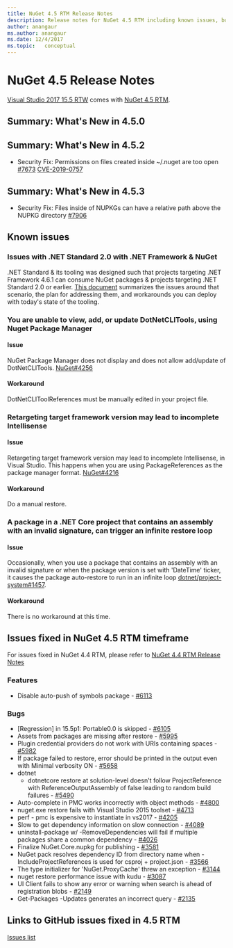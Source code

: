 ```yaml
---
title: NuGet 4.5 RTM Release Notes
description: Release notes for NuGet 4.5 RTM including known issues, bug fixes, added features, and DCRs.
author: anangaur
ms.author: anangaur
ms.date: 12/4/2017
ms.topic:   conceptual
---
```


# NuGet 4.5 Release Notes

[Visual Studio 2017 15.5 RTW](https://www.visualstudio.com/news/releasenotes/vs2017-relnotes) comes with [NuGet 4.5 RTM](https://dist.nuget.org/win-x86-commandline/v4.5.0/nuget.exe).

## Summary: What's New in 4.5.0

## Summary: What's New in 4.5.2

* Security Fix: Permissions on files created inside ~/.nuget are too open [#7673](https://github.com/NuGet/Home/issues/7673) [CVE-2019-0757](https://portal.msrc.microsoft.com/en-us/security-guidance/advisory/CVE-2019-0757)

## Summary: What's New in 4.5.3

* Security Fix: Files inside of NUPKGs can have a relative path above the NUPKG directory [#7906](https://github.com/NuGet/Home/issues/7906)

## Known issues

### Issues with .NET Standard 2.0 with .NET Framework & NuGet 

.NET Standard & its tooling was designed such that projects targeting .NET Framework 4.6.1 can consume NuGet packages & projects targeting .NET Standard 2.0 or earlier. [This document](https://github.com/dotnet/standard/issues/481) summarizes the issues around that scenario, the plan for addressing them, and workarounds you can deploy with today's state of the tooling.

### You are unable to view, add, or update DotNetCLITools, using Nuget Package Manager

#### Issue

NuGet Package Manager does not display and does not allow add/update of DotNetCLITools. [NuGet#4256](https://github.com/NuGet/Home/issues/4256)

#### Workaround

DotNetCLIToolReferences must be manually edited in your project file.

### Retargeting target framework version may lead to incomplete Intellisense

#### Issue

Retargeting target framework version may lead to incomplete Intellisense, in Visual Studio. This happens when you are using PackageReferences as the package manager format. [NuGet#4216](https://github.com/NuGet/Home/issues/4216)

#### Workaround

Do a manual restore.

### A package in a .NET Core project that contains an assembly with an invalid signature, can trigger an infinite restore loop

#### Issue

Occasionally, when you use a package that contains an assembly with an invalid signature or when the package version is set with 'DateTime' ticker, it causes the package auto-restore to run in an infinite loop [dotnet/project-system#1457](https://github.com/dotnet/project-system/issues/1457).

#### Workaround

There is no workaround at this time.

## Issues fixed in NuGet 4.5 RTM timeframe

For issues fixed in NuGet 4.4 RTM, please refer to [NuGet 4.4 RTM Release Notes](../release-notes/nuget-4.4-RTM.md) 

### Features

- Disable auto-push of symbols package - [#6113](https://github.com/NuGet/Home/issues/6113)

### Bugs

- [Regression] in 15.5p1: Portable0.0 is skipped - [#6105](https://github.com/NuGet/Home/issues/6105)
- Assets from packages are missing after restore - [#5995](https://github.com/NuGet/Home/issues/5995)
- Plugin credential providers do not work with URIs containing spaces - [#5982](https://github.com/NuGet/Home/issues/5982)
- If package failed to restore, error should be printed in the output even with Minimal verbosity ON - [#5658](https://github.com/NuGet/Home/issues/5658)
- dotnet
  - dotnetcore restore at solution-level doesn't follow ProjectReference with ReferenceOutputAssembly of false leading to random build failures - [#5490](https://github.com/NuGet/Home/issues/5490)
- Auto-complete in PMC works incorrectly with object methods - [#4800](https://github.com/NuGet/Home/issues/4800)
- nuget.exe restore fails with Visual Studio 2015 toolset - [#4713](https://github.com/NuGet/Home/issues/4713)
- perf - pmc is expensive to instantiate in vs2017 - [#4205](https://github.com/NuGet/Home/issues/4205)
- Slow to get dependency information on slow connection - [#4089](https://github.com/NuGet/Home/issues/4089)
- uninstall-package w/ -RemoveDependencies will fail if multiple packages share a common dependency - [#4026](https://github.com/NuGet/Home/issues/4026)
- Finalize NuGet.Core.nupkg for publishing - [#3581](https://github.com/NuGet/Home/issues/3581)
- NuGet pack resolves dependency ID from directory name when -IncludeProjectReferences is used for csproj + project.json - [#3566](https://github.com/NuGet/Home/issues/3566)
- The type initializer for 'NuGet.ProxyCache' threw an exception - [#3144](https://github.com/NuGet/Home/issues/3144)
- nuget restore performance issue with kudu - [#3087](https://github.com/NuGet/Home/issues/3087)
- UI Client fails to show any error or warning when search is ahead of registration blobs - [#2149](https://github.com/NuGet/Home/issues/2149)
- Get-Packages -Updates generates an incorrect query - [#2135](https://github.com/NuGet/Home/issues/2135)

## Links to GitHub issues fixed in 4.5 RTM

[Issues list](https://github.com/NuGet/Home/issues?q=is%3Aissue+milestone%3A4.5+is%3Aclosed)

